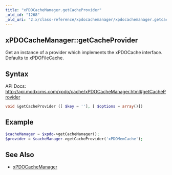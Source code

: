 ```yaml
---
title: "xPDOCacheManager.getCacheProvider"
_old_id: "1268"
_old_uri: "2.x/class-reference/xpdocachemanager/xpdocachemanager.getcacheprovider"
---
```


## xPDOCacheManager::getCacheProvider

Get an instance of a provider which implements the xPDOCache interface. Defaults to xPDOFileCache.

## Syntax

API Docs: <http://api.modxcms.com/xpdo/cache/xPDOCacheManager.html#getCacheProvider>

``` php 
void &getCacheProvider ([ $key = ''], [ $options = array()])
```

## Example

``` php 
$cacheManager = $xpdo->getCacheManager();
$provider = $cacheManager->getCacheProvider('xPDOMemCache');
```

## See Also

- [xPDOCacheManager](xpdo/class-reference/xpdocachemanager "xPDOCacheManager")